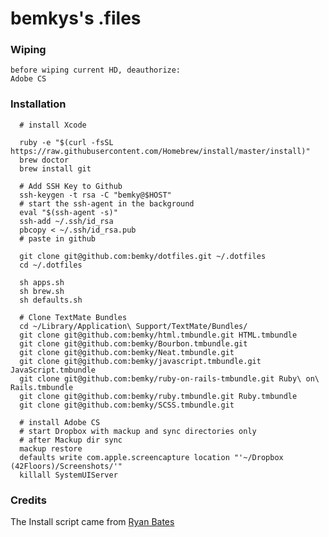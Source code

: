 bemkys's .files
=================
### Wiping
    before wiping current HD, deauthorize:
    Adobe CS


### Installation

      # install Xcode

      ruby -e "$(curl -fsSL https://raw.githubusercontent.com/Homebrew/install/master/install)"
      brew doctor
      brew install git

	  # Add SSH Key to Github
      ssh-keygen -t rsa -C "bemky@$HOST"
      # start the ssh-agent in the background
      eval "$(ssh-agent -s)"
      ssh-add ~/.ssh/id_rsa
      pbcopy < ~/.ssh/id_rsa.pub
      # paste in github

      git clone git@github.com:bemky/dotfiles.git ~/.dotfiles
      cd ~/.dotfiles
      
      sh apps.sh
      sh brew.sh
      sh defaults.sh
      
      # Clone TextMate Bundles
      cd ~/Library/Application\ Support/TextMate/Bundles/
      git clone git@github.com:bemky/html.tmbundle.git HTML.tmbundle
      git clone git@github.com:bemky/Bourbon.tmbundle.git
      git clone git@github.com:bemky/Neat.tmbundle.git
      git clone git@github.com:bemky/javascript.tmbundle.git JavaScript.tmbundle
      git clone git@github.com:bemky/ruby-on-rails-tmbundle.git Ruby\ on\ Rails.tmbundle
      git clone git@github.com:bemky/ruby.tmbundle.git Ruby.tmbundle
      git clone git@github.com:bemky/SCSS.tmbundle.git
      
      # install Adobe CS
	  # start Dropbox with mackup and sync directories only
      # after Mackup dir sync
      mackup restore
      defaults write com.apple.screencapture location "'~/Dropbox (42Floors)/Screenshots/'"
      killall SystemUIServer
      
      
      

### Credits

The Install script came from [Ryan Bates](http://github.com/ryanb/dotfiles)
